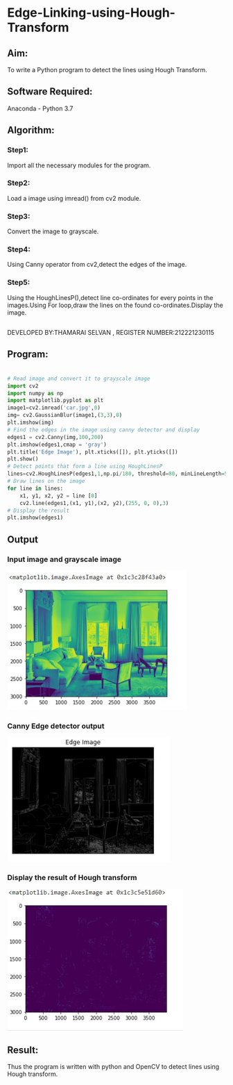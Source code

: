 # Edge-Linking-using-Hough-Transform
## Aim:
To write a Python program to detect the lines using Hough Transform.

## Software Required:
Anaconda - Python 3.7

## Algorithm:
### Step1:
Import all the necessary modules for the program.

### Step2:
Load a image using imread() from cv2 module.

### Step3:
Convert the image to grayscale.

### Step4:
Using Canny operator from cv2,detect the edges of the image.

### Step5:
Using the HoughLinesP(),detect line co-ordinates for every points in the images.Using For loop,draw the lines on the found co-ordinates.Display the image.
##
DEVELOPED BY:THAMARAI SELVAN 
,
REGISTER NUMBER:212221230115
##

## Program:
```Python

# Read image and convert it to grayscale image
import cv2
import numpy as np
import matplotlib.pyplot as plt
image1=cv2.imread('car.jpg',0)
img= cv2.GaussianBlur(image1,(3,3),0)
plt.imshow(img)
# Find the edges in the image using canny detector and display
edges1 = cv2.Canny(img,100,200)
plt.imshow(edges1,cmap = 'gray')
plt.title('Edge Image'), plt.xticks([]), plt.yticks([])
plt.show()
# Detect points that form a line using HoughLinesP
lines=cv2.HoughLinesP(edges1,1,np.pi/180, threshold=80, minLineLength=50,maxLineGap=250)
# Draw lines on the image
for line in lines:
    x1, y1, x2, y2 = line [0] 
    cv2.line(edges1,(x1, y1),(x2, y2),(255, 0, 0),3)
# Display the result
plt.imshow(edges1)
```
## Output

### Input image and grayscale image
![img](https://github.com/20004426-venkatesh/Edge-Linking-using-Hough-Transform/blob/main/hv1.jpg)

### Canny Edge detector output
![img](https://github.com/20004426-venkatesh/Edge-Linking-using-Hough-Transform/blob/main/hv2.jpg)

### Display the result of Hough transform
![img](https://github.com/20004426-venkatesh/Edge-Linking-using-Hough-Transform/blob/main/hv3.jpg)

## Result:
Thus the program is written with python and OpenCV to detect lines using Hough transform. 
